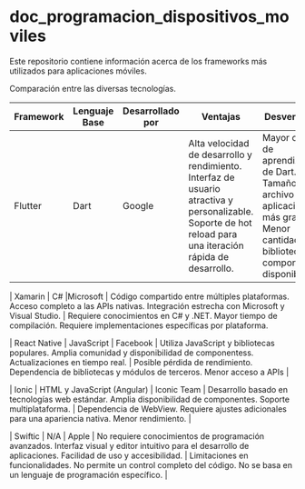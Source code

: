 # doc_programacion_dispositivos_moviles

Este repositorio contiene información acerca de los frameworks más utilizados para aplicaciones móviles. 

Comparación entre las diversas tecnologías.

| Framework   | Lenguaje Base | Desarrollado por      |   Ventajas            |  Desventajas    |   
|-------------|--------------------------|---------------------|---------------------|---------------------|
| Flutter | Dart | Google  |Alta velocidad de desarrollo y rendimiento. Interfaz de usuario atractiva y personalizable. Soporte de hot reload para una iteración rápida de desarrollo. | Mayor curva de aprendizaje de Dart. Tamaño de archivo de la aplicación más grande. Menor cantidad de bibliotecas y componentes disponibles.

| Xamarin | C#  |Microsoft | Código compartido entre múltiples plataformas. Acceso completo a las APIs nativas. Integración estrecha con Microsoft y Visual Studio. | Requiere conocimientos en C# y .NET. Mayor tiempo de compilación. Requiere implementaciones específicas por plataforma.

| React Native | JavaScript | Facebook | Utiliza JavaScript y bibliotecas populares. Amplia comunidad y disponibilidad de componentess. Actualizaciones en tiempo real.  | Posible pérdida de rendimiento. Dependencia de bibliotecas y módulos de terceros. Menor acceso a APIs |

| Ionic | HTML y JavaScript (Angular) | Iconic Team | Desarrollo basado en tecnologías web estándar. Amplia disponibilidad de componentes. Soporte multiplataforma. | Dependencia de WebView. Requiere ajustes adicionales para una apariencia nativa. Menor rendimiento. |

| Swiftic | N/A | Apple | No requiere conocimientos de programación avanzados. Interfaz visual y editor  intuitivo para el desarrollo de aplicaciones. Facilidad de uso y accesibilidad. | Limitaciones en funcionalidades. No permite un control completo del código. No se basa en un lenguaje de programación específico.  |  



